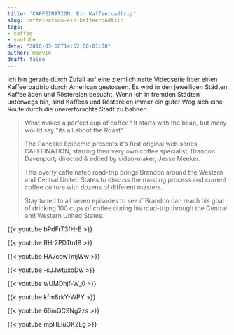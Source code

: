```yaml
---
title: 'CAFFEINATION: Ein Kaffeeroadtrip'
slug: caffeination-ein-kaffeeroadtrip
tags:
- coffee
- youtube
date: "2016-03-08T14:52:00+01:00"
author: marvin
draft: false
---
```

Ich bin gerade durch Zufall auf eine ziemlich nette Videoserie über einen Kaffeeroadtrip durch American gestossen. Es wird in den jeweiligen Städten Kaffeeläden und Röstereien besucht. Wenn ich in fremden Städten unterwegs bin, sind Kaffees und Röstereien immer ein guter Weg sich eine Route durch die unererforschte Stadt zu bahnen.

> What makes a perfect cup of coffee? It starts with the bean, but many would say "its all about the Roast".
>
> The Pancake Epidemic presents it's first original web series, CAFFEINATION, starring their very own coffee specialist, Brandon Davenport; directed & edited by video-maker, Jesse Meeker.
>
> This overly caffeinated road-trip brings Brandon around the Western and Central United States to discuss the roasting process and current coffee culture with dozens of different roasters.
>
> Stay tuned to all seven episodes to see if Brandon can reach his goal of drinking 100 cups of coffee during his road-trip through the Central and Western United States.

{{< youtube bPdFrT3fH-E >}}

{{< youtube RHr2PDTtn18 >}}

{{< youtube HA7cowTmjWw >}}

{{< youtube -sJJwtuxoDw >}}

{{< youtube wUMDhjf-W_0 >}}

{{< youtube kfm8rkY-WPY >}}

{{< youtube 66mQC9Ng2zs >}}

{{< youtube mpHEiuOK2Lg >}}